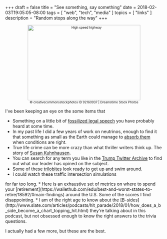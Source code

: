 +++
draft = false
title = "See something, say something"
date = 2018-02-03T19:05:05-08:00
tags = [
  "web",
  "tech",
  "media"
]
topics = [
  "links"
]
description = "Random stops along the way"
+++

<div align="center" style="font-size:x-small"><img src="https://milkfish08.s3.amazonaws.com/photo/blog/abovethefold/dreamstime_xxl_92160937.jpg" alt="High speed highway" width="360" height="240"  /><br />
© creativecommonsstockphotos
ID 92160937 | Dreamstime Stock Photos</div>

I've been keeping an eye on the some items that

* Something on a little bit of [fossilized legal speech](http://www.abajournal.com/magazine/article/what_judges_really_think_about_the_phrase_may_it_please_the_court/) you have probably heard at some time.
* In my past life I did a few years of work on neutrinos, enough to find it that something as small as the Earth could manage to
[absorb them](https://cerncourier.com/cws/article/cern/70763)
when conditions are right.
* True life crime can be more crazy than what thriller writers think up.
The story of
[Susan Kuhnhausen](https://www.wweek.com/news/2016/08/17/a-hit-man-came-to-kill-susan-kuhnhausen-she-survived-he-didnt/).
* You can search for any term you like in the
[Trump Twitter Archive](https://www.thetrumparchive.com/)
to find out what our leader has opined on the subject.
* Some of these
[trilobites](http://www.spenceshalefossils.com/trilobites.html)
look ready to get up and swim around.
* I could watch these traffic intersection simulations
<blockquote class="imgur-embed-pub" lang="en" data-id="Vh4PtFA"><a href="//imgur.com/Vh4PtFA"></a></blockquote><script async src="//s.imgur.com/min/embed.js" charset="utf-8"></script>
for far too long.
* Here is an exhaustive set of metrics on where to spend your
[retirement](https://wallethub.com/edu/best-and-worst-states-to-retire/18592/#main-findings)
around the U.S.
Some of the scores I find disappointing.
* I am of the right age to know about the
[B-sides](http://www.slate.com/articles/podcasts/hit_parade/2018/01/how_does_a_b_side_become_a_chart_topping_hit.html)
they're talking about in this podcast, but not obsessed enough to know the right answers to the trivia questions.

I actually had a few more, but these are the best.
